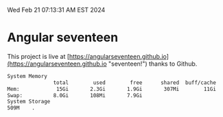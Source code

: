 Wed Feb 21 07:13:31 AM EST 2024

# Angular seventeen


This project is live at [https://angularseventeen.github.io](https://angularseventeen.github.io "seventeen!") thanks to Github.

```bash
System Memory
               total        used        free      shared  buff/cache   available
Mem:            15Gi       2.3Gi       1.9Gi       307Mi        11Gi        12Gi
Swap:          8.0Gi       108Mi       7.9Gi
System Storage
509M	.
```
```bash
